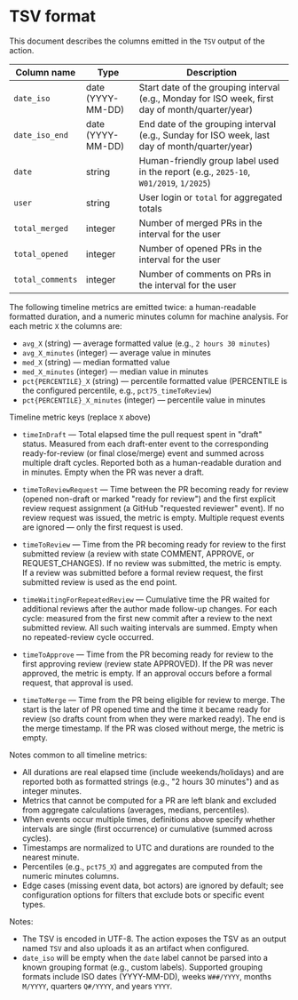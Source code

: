 # TSV format

This document describes the columns emitted in the `TSV` output of the action.

| Column name | Type | Description |
|-------------|------|-------------|
| `date_iso` | date (YYYY-MM-DD) | Start date of the grouping interval (e.g., Monday for ISO week, first day of month/quarter/year) |
| `date_iso_end` | date (YYYY-MM-DD) | End date of the grouping interval (e.g., Sunday for ISO week, last day of month/quarter/year) |
| `date` | string | Human-friendly group label used in the report (e.g., `2025-10`, `W01/2019`, `1/2025`) |
| `user` | string | User login or `total` for aggregated totals |
| `total_merged` | integer | Number of merged PRs in the interval for the user |
| `total_opened` | integer | Number of opened PRs in the interval for the user |
| `total_comments` | integer | Number of comments on PRs in the interval for the user |

The following timeline metrics are emitted twice: a human-readable formatted duration, and a numeric minutes column for machine analysis. For each metric `X` the columns are:

- `avg_X` (string) — average formatted value (e.g., `2 hours 30 minutes`)
- `avg_X_minutes` (integer) — average value in minutes
- `med_X` (string) — median formatted value
- `med_X_minutes` (integer) — median value in minutes
- `pct{PERCENTILE}_X` (string) — percentile formatted value (PERCENTILE is the configured percentile, e.g., `pct75_timeToReview`)
- `pct{PERCENTILE}_X_minutes` (integer) — percentile value in minutes

Timeline metric keys (replace `X` above)

- `timeInDraft` — Total elapsed time the pull request spent in "draft" status. Measured from each draft-enter event to the corresponding ready-for-review (or final close/merge) event and summed across multiple draft cycles. Reported both as a human-readable duration and in minutes. Empty when the PR was never a draft.

- `timeToReviewRequest` — Time between the PR becoming ready for review (opened non-draft or marked "ready for review") and the first explicit review request assignment (a GitHub "requested reviewer" event). If no review request was issued, the metric is empty. Multiple request events are ignored — only the first request is used.

- `timeToReview` — Time from the PR becoming ready for review to the first submitted review (a review with state COMMENT, APPROVE, or REQUEST_CHANGES). If no review was submitted, the metric is empty. If a review was submitted before a formal review request, the first submitted review is used as the end point.

- `timeWaitingForRepeatedReview` — Cumulative time the PR waited for additional reviews after the author made follow-up changes. For each cycle: measured from the first new commit after a review to the next submitted review. All such waiting intervals are summed. Empty when no repeated-review cycle occurred.

- `timeToApprove` — Time from the PR becoming ready for review to the first approving review (review state APPROVED). If the PR was never approved, the metric is empty. If an approval occurs before a formal request, that approval is used.

- `timeToMerge` — Time from the PR being eligible for review to merge. The start is the later of PR opened time and the time it became ready for review (so drafts count from when they were marked ready). The end is the merge timestamp. If the PR was closed without merge, the metric is empty.

Notes common to all timeline metrics:
- All durations are real elapsed time (include weekends/holidays) and are reported both as formatted strings (e.g., "2 hours 30 minutes") and as integer minutes.
- Metrics that cannot be computed for a PR are left blank and excluded from aggregate calculations (averages, medians, percentiles).
- When events occur multiple times, definitions above specify whether intervals are single (first occurrence) or cumulative (summed across cycles).
- Timestamps are normalized to UTC and durations are rounded to the nearest minute.
- Percentiles (e.g., `pct75_X`) and aggregates are computed from the numeric minutes columns.
- Edge cases (missing event data, bot actors) are ignored by default; see configuration options for filters that exclude bots or specific event types.

Notes:

- The TSV is encoded in UTF-8. The action exposes the TSV as an output named `TSV` and also uploads it as an artifact when configured.
- `date_iso` will be empty when the `date` label cannot be parsed into a known grouping format (e.g., custom labels). Supported grouping formats include ISO dates (YYYY-MM-DD), weeks `W##/YYYY`, months `M/YYYY`, quarters `Q#/YYYY`, and years `YYYY`.
